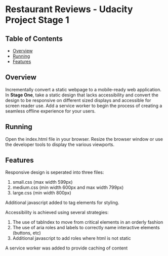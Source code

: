 # Restaurant Reviews - Udacity Project Stage 1

## Table of Contents

* [Overview](#overview)
* [Running](#running)
* [Features](#features)

## Overview

Incrementally convert a static webpage to a mobile-ready web application. In **Stage One**, take a static design that lacks accessibility and convert the design to be responsive on different sized displays and accessible for screen reader use. Add a service worker to begin the process of creating a seamless offline experience for your users.

## Running

Open the index.html file in your browser.  Resize the browser window or use the developer tools to display the various viewports.

## Features

Responsive design is seperated into three files:
1. small.css (max width 599px)
2. medium.css (min width 600px and max width 799px)
3. large.css (min width 800px)

Additional javascript added to tag elements for styling.

Accessibility is achieved using several strategies:
1. The use of tabIndex to move from critical elements in an orderly fashion
2. The use of aria roles and labels to correctly name interactive elements (buttons, etc)
3. Additional javascript to add roles where html is not static

A service worker was added to provide caching of content
